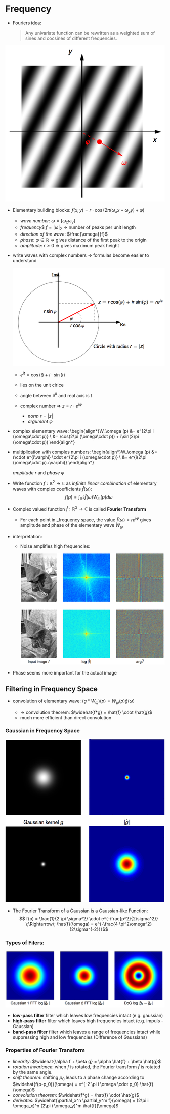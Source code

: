 # Frequency

* Fouriers idea:

    > Any univariate function can be rewritten as a weighted sum of sines and cocsines of different frequencies.

![Waves in 2D](images/waves2d.png)

* Elementary building blocks: $f(x,y) = r\cdot \cos(2\pi (\omega_x x + \omega_y y)+\varphi)$

    * _wave number_: $\omega = [\omega_x \omega_y]$
    * _frequency_$ $f=\vert \omega \vert_2$ => number of peaks per unit length
    * _direction of the wave_: $\frac{\omega}{f}$
    * _phase_: $\varphi\in\mathbb{R}$ => gives distance of the first peak to the origin
    * _amplitude_: $r\geq 0$ => gives maximum peak height
    
* write waves with complex numbers => formulas become easier to understand

    ![Polar representation of complex numbers](images/complexNumberPolar.png)

    * $e^{it} = \cos(t) +i\cdot \sin(t)$
    * lies on the unit cirlce
    * angle between $e^{it}$ and real axis is $t$
    * complex number => $z=r\cdot e^{i\varphi}$
    
        * _norm_ $r=\vert z \vert$
        * _argument_ $\varphi$

* complex elementary wave: \begin{align*}W_\omega (p) &= e^{2\pi i (\omega\cdot p)} \\
&= \cos(2\pi (\omega\cdot p)) + i\sin(2\pi (\omega\cdot p))
\end{align*}
* multiplication with comples numbers:
\begin{align*}W_\omega (p) &= r\cdot e^{i\varphi} \cdot e^{2\pi i (\omega\cdot p)} \\
&= e^{i(2\pi (\omega\cdot p)+\varphi)} 
\end{align*}

    _amplitude_ $r$ and _phase_ $\varphi$

* Write function $f:\mathbb{R}^2 \to \mathbb{C}$ as _infinite linear combination_ of elementary waves with complex coefficients $\hat{f}(\omega)$: $$f(p) = \int_{\mathbb{R}^2} \hat{f}(\omega) W_\omega (p) d\omega$$

* Complex valued function $\hat{f}:\mathbb{R}^2 \to \mathbb{C}$ is called **Fourier Transform**

    * For each point in _frequency space, the value $\hat{f}(\omega) = re^{i\varphi}$ gives amplitude and phase of the elementary wave $W_\omega$

* interpretation:

    * Noise amplifies high frequencies:
    
        ![Noise and Fourier Transform](images/fourierNoise.png)

* Phase seems more important for the actual image

## Filtering in Frequency Space

* convolution of elementary wave: $(g*W_\omega) (p) = W_\omega(p) \hat{g}(\omega)$

    * => convolution theorem: $\widehat{f*g} = \hat{f} \cdot \hat{g}$
    * much more efficient than direct convolution

### Gaussian in Frequency Space

![Gaussians in Fourier Space](images/fourierGaussians.png)

* The Fourier Transform of a Gaussian is a Gaussian-like Function:
$$ f(p) = \frac{1}{2 \pi \sigma^2} \cdot e^{-\frac{p^2}{2\sigma^2}}
\;\Rightarrow\;
\hat{f}(\omega) = e^{-\frac{4 \pi^2\omega^2}{2\sigma^{-2}}}$$

### Types of Filers:

![Difference of Gaussians](images/differenceOfGaussians.png)

* **low-pass filter** filter which leaves low frequencies intact (e.g. gaussian)
* **high-pass filter** filter which leaves high frequencies intact (e.g. impuls - Gaussian)
* **band-pass filter** filter which leaves a range of frequencies intact while suppressing high and low frequencies (Difference of Gaussians)

### Properties of Fourier Transform

* _linearity_: $\widehat{\alpha f + \beta g} = \alpha \hat{f} + \beta \hat{g}$
* _rotation invariance_: when $f$ is rotated, the Fourier transform $\hat{f}$ is rotated by the same angle.
* _shift theorem_: shifting $p_0$ leads to a phase change according to $\widehat{f(p-p_0)}(\omega) = e^{-2 \pi i \omega \cdot p_0} \hat{f}(\omega)$
* _convolution theorem_: $\widehat{f*g} = \hat{f} \cdot \hat{g}$
* _derivates_: $\widehat{\partial_x^n \partial_y^m f}(\omega) = (2\pi i \omega_x)^n (2\pi i \omega_y)^m \hat{f}(\omega)$




